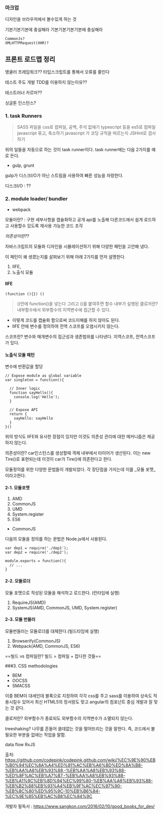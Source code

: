 ### 마크업

디자인을 브라우저에서 볼수있게 하는 것

기본기본기본에 충실해라
기본기본기본기본에 충실해라

```
CommonJs?
XMLHTTPRequest(XHR)?
```

## 프론트 로드맵 정리

앵귤러 프레임워크??
타입스크립트를 통해서 오류를 줄인다

테스트 주도 개발 TDD를 이용하지 않는이유??

테스트러너 카르마??

싱글톤 인스턴스?

### 1. task Runners
> SASS 파일을 css로 컴파일, 공백, 주석 없애기
> typescript 등을 es5로 컴파일
> javascript 묶고, 축소하기
> javascript 가 코딩 규칙을 따르는지 JSHint로 검사하기
> 

위의 일들을 자동으로 하는 것이 task runner이다. task runner에는 다음 2가지를 예로 든다.

- gulp, grunt 

gulp가 디스크I/O가 아닌 스트림을 사용하여 빠른 성능을 자랑한다.

디스크I/O : ??

### 2. module loader/ bundler
- webpack

모듈이란? : 구현 세부사항을 캡슐화하고 공개 api를 노출해 다른코드에서 쉽게 로드하고 사용할수 있도록 재사용 가능한 코드 조각

_의존성이란??_


자바스크립트의 모듈화 디자인을 시뮬레이션하기 위해 다양한 패턴을 고안해 냈다. 

이 패턴이 왜 생겼는지를 살펴보기 위해 아래 2가지를 먼저 설명한다.

1. IIFE,
2. 노출식 모듈

#### IIFE

```
(function (){}) () 
```

> ()안에 function()을 넣는다 그리고 ()를 붙여주면 함수 내부가 실행된
클로저란? 내부함수에서 외부함수의 지역변수에 접근할 수 있다.

- 이렇게 코드를 캡슐화 함으로써 코드이해를 하지 않아도 된다. 
- IIFE 안에 변수를 정의하여 전역 스코프를 오염시키지 않는다.

스코프란? 변수와 매개변수의 접근성과 생존범위를 나타낸다. 지역스코프, 전역스코프가 있다.

#### 노출식 모듈 패턴

변수에 반환값을 할당

```
// Expose module as global variable
var singleton = function(){

  // Inner logic
  function sayHello(){
    console.log('Hello');
  }

  // Expose API
  return {
    sayHello: sayHello
  }
}()
```

위의 방식도 IIFE와 유사한 장점이 있지만 이것도 의존성 관리에 대한 메커니즘은 제공하지 않는다.

의존성이란? car인스턴스를 생성할때 객체 내부에서 타이어가 생산된다. 이는 new Tire()로 표현되는데 이것이 car가 Tire()에 의존한다고 한다.

모듈정의를 위한 다양한 문법들이 개발되었다. 각 장단점을 가지는데 이를 _모듈 포맷_이라고한다.

#### 2-1. 모듈포맷
1. AMD
2. CommonJS
3. UMD
4. System.register
5. ES6

- CommonJS

다음의 모듈을 정의를 하는 문법은 Node.js에서 사용된다.

```
var dep1 = require('./dep1');  
var dep2 = require('./dep2');

module.exports = function(){  
  // ...
}
```

#### 2-2. 모듈로더
모듈 포맷으로 작성된 모듈을 해석하고 로드한다.
(런타임에 실행)

1. RequireJS(AMD)
2. SystemJS(AMD, CommonJS, UMD, System.register)

#### 2-3. 모듈 번들러
모듈번들러는 모듈로더를 대체한다.(빌드타임에 실행)

1. Browserify(CommonJS)
2. Webpack(AMD, CommonJS, ES6)

==빌드 vs 컴파일란?
빌드 = 컴파일 + 잡다한 것들==


###3. CSS methodologies
- BEM
- OOCSS
- SMACSS

이중 BEM이 대세인데 블록으로 지정하여 각각 css를 주고 sass를 이용하여 상속도 적용시킬수 있어서 최신 HTML5의 정서랑도 맞고 angular의 컴포넌트 중심 개발과 잘 맞는 것 같다.

클로저란? 외부함수가 종료되도 외부함수의 지역변수가 소멸되지 않는다.


treeshaking? 나무를 흔들어 쓸데없는 것을 떨어뜨리는 것을 말한다. 즉, 코드에서 불필요한 부분을 없애는 작업을 말함.

data flow RxJS

출처: https://github.com/codepink/codepink.github.com/wiki/%EC%9E%90%EB%B0%94%EC%8A%A4%ED%81%AC%EB%A6%BD%ED%8A%B8-%EB%AA%A8%EB%93%88,-%EB%AA%A8%EB%93%88-%ED%8F%AC%EB%A7%B7,-%EB%AA%A8%EB%93%88-%EB%A1%9C%EB%8D%94%EC%99%80-%EB%AA%A8%EB%93%88-%EB%B2%88%EB%93%A4%EB%9F%AC%EC%97%90-%EB%8C%80%ED%95%9C-10%EB%B6%84-%EC%9E%85%EB%AC%B8%EC%84%9C


개발자 필독서 : https://www.sangkon.com/2016/02/10/good_books_for_dev/